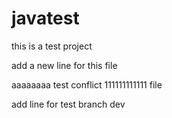 # javatest

this is a test project

add a new line for this file

aaaaaaaa test conflict 111111111111 file

add line for test branch dev

